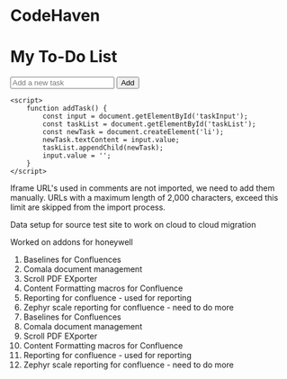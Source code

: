 # CodeHaven
<!-- index.html -->
<!DOCTYPE html>
<html lang="en">
<head>
    <meta charset="UTF-8">
    <meta name="viewport" content="width=device-width, initial-scale=1.0">
    <title>To-Do List</title>
</head>
<body>
    <h1>My To-Do List</h1>
    <input type="text" id="taskInput" placeholder="Add a new task">
    <button onclick="addTask()">Add</button>
    <ul id="taskList"></ul>

    <script>
        function addTask() {
            const input = document.getElementById('taskInput');
            const taskList = document.getElementById('taskList');
            const newTask = document.createElement('li');
            newTask.textContent = input.value;
            taskList.appendChild(newTask);
            input.value = '';
        }
    </script>
</body>
</html>
Iframe URL's used in comments are not imported, we need to add them manually.
URLs with a maximum length of 2,000 characters,  exceed this limit are skipped from the import process.


Data setup for source test site to work on cloud to cloud migration 


Worked on addons for honeywell

1. Baselines for Confluences 
2. Comala document management 
3. Scroll PDF EXporter 
4. Content Formatting macros for Confluence
5. Reporting for confluence - used for reporting 
6. Zephyr scale reporting for confluence - need to do more  
1. Baselines for Confluences 
2. Comala document management 
3. Scroll PDF EXporter 
4. Content Formatting macros for Confluence
5. Reporting for confluence - used for reporting 
6. Zephyr scale reporting for confluence - need to do more 
